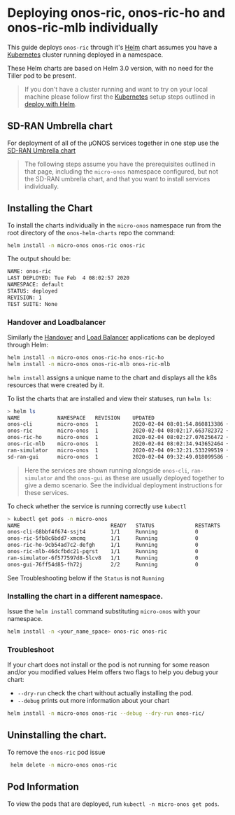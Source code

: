 # Deploying onos-ric, onos-ric-ho and onos-ric-mlb individually

This guide deploys `onos-ric` through it's [Helm] chart assumes you have a
[Kubernetes] cluster running deployed in a namespace.

These Helm charts are based on Helm 3.0 version, with no need for the Tiller pod to be present.

> If you don't have a cluster running and want to try on your local machine
> please follow first the [Kubernetes] setup steps outlined in
> [deploy with Helm](https://docs.onosproject.org/developers/deploy_with_helm/).

## SD-RAN Umbrella chart
For deployment of all of the µONOS services together in one step use the
[SD-RAN Umbrella chart](https://docs.onosproject.org/developers/deploy_with_helm/)

> The following steps assume you have the prerequisites outlined in that page,
> including the `micro-onos` namespace configured, but not the SD-RAN umbrella chart,
> and that you want to install services individually.

## Installing the Chart
To install the charts individually in the `micro-onos` namespace run from the root directory of
the `onos-helm-charts` repo the command:
```bash
helm install -n micro-onos onos-ric onos-ric
```
The output should be:
```bash
NAME: onos-ric
LAST DEPLOYED: Tue Feb  4 08:02:57 2020
NAMESPACE: default
STATUS: deployed
REVISION: 1
TEST SUITE: None
```

### Handover and Loadbalancer
Similarly the [Handover](handover.md) and [Load Balancer](loadbalancer.md)
applications can be deployed through Helm:
```bash
helm install -n micro-onos onos-ric-ho onos-ric-ho
helm install -n micro-onos onos-ric-mlb onos-ric-mlb
```

`helm install` assigns a unique name to the chart and displays all the k8s resources that were
created by it.

To list the charts that are installed and view their statuses, run `helm ls`:

```bash
> helm ls
NAME         	NAMESPACE 	REVISION	UPDATED                                	STATUS  	CHART              	APP VERSION
onos-cli     	micro-onos	1       	2020-02-04 08:01:54.860813386 +0000 UTC	deployed	onos-cli-0.0.1     	1
onos-ric     	micro-onos	1       	2020-02-04 08:02:17.663782372 +0000 UTC	deployed	onos-ric-0.0.1     	1
onos-ric-ho  	micro-onos	1       	2020-02-04 08:02:27.076256472 +0000 UTC	deployed	onos-ric-ho-0.0.1	1
onos-ric-mlb 	micro-onos	1       	2020-02-04 08:02:34.943652464 +0000 UTC	deployed	onos-ric-mlb-0.0.1	1
ran-simulator	micro-onos	1       	2020-02-04 09:32:21.533299519 +0000 UTC	deployed	ran-simulator-0.0.1	1
sd-ran-gui   	micro-onos	1       	2020-02-04 09:32:49.018099586 +0000 UTC	deployed	sd-ran-gui-0.0.1   	1
```

> Here the services are shown running alongside `onos-cli`, `ran-simulator` and the `onos-gui`
> as these are usually deployed together to give a demo scenario. See the individual
> deployment instructions for these services.

To check whether the service is running correctly use `kubectl`
```bash
> kubectl get pods -n micro-onos
NAME                             READY   STATUS             RESTARTS   AGE
onos-cli-68bbf4f674-ssjt4        1/1     Running            0          18m
onos-ric-5fb8c6bdd7-xmcmq        1/1     Running            0          18m
onos-ric-ho-9cb54ad7c2-defgh     1/1     Running            0          18m
onos-ric-mlb-46dcfbdc21-pqrst    1/1     Running            0          17m
ran-simulator-6f577597d8-5lcv8   1/1     Running            0          82s
onos-gui-76ff54d85-fh72j         2/2     Running            0          54s
```

See Troubleshooting below if the `Status` is not `Running`

### Installing the chart in a different namespace.

Issue the `helm install` command substituting `micro-onos` with your namespace.
```bash
helm install -n <your_name_space> onos-ric onos-ric
```

### Troubleshoot
If your chart does not install or the pod is not running for some reason and/or you modified values Helm offers two flags to help you
debug your chart:  

* `--dry-run` check the chart without actually installing the pod. 
* `--debug` prints out more information about your chart

```bash
helm install -n micro-onos onos-ric --debug --dry-run onos-ric/
```

## Uninstalling the chart.

To remove the `onos-ric` pod issue
```bash
 helm delete -n micro-onos onos-ric
```

## Pod Information

To view the pods that are deployed, run `kubectl -n micro-onos get pods`.

[Helm]: https://helm.sh/
[Kubernetes]: https://kubernetes.io/
[kind]: https://kind.sigs.k8s.io
